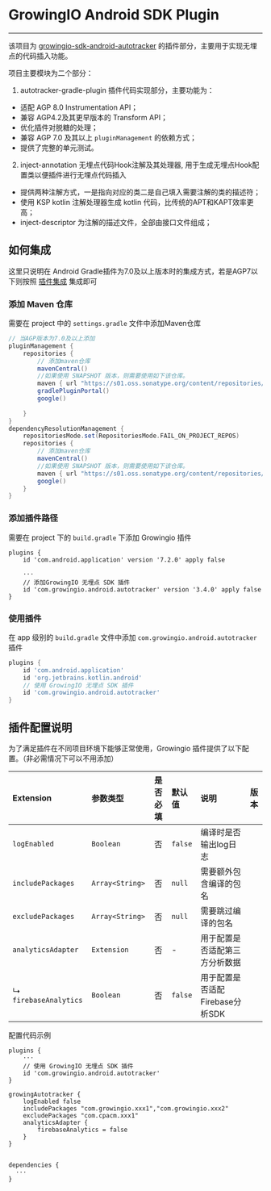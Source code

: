 # GrowingIO Android SDK Plugin

---------

该项目为 [growingio-sdk-android-autotracker](https://github.com/growingio/growingio-sdk-android-autotracker/) 的插件部分，主要用于实现无埋点的代码插入功能。

项目主要模块为二个部分：

1. autotracker-gradle-plugin 插件代码实现部分，主要功能为：
  * 适配 AGP 8.0  Instrumentation API；
  * 兼容 AGP4.2及其更早版本的 Transform API；
  * 优化插件对脱糖的处理；
  * 兼容 AGP 7.0 及其以上 `pluginManagement` 的依赖方式；
  * 提供了完整的单元测试。

2. inject-annotation 无埋点代码Hook注解及其处理器, 用于生成无埋点Hook配置类以便插件进行无埋点代码插入
  * 提供两种注解方式，一是指向对应的类二是自己填入需要注解的类的描述符；
  * 使用 KSP kotlin 注解处理器生成 kotlin 代码，比传统的APT和KAPT效率更高；
  * inject-descriptor 为注解的描述文件，全部由接口文件组成；

## 如何集成
这里只说明在 Android Gradle插件为7.0及以上版本时的集成方式，若是AGP7以下则按照 [插件集成](https://growingio.github.io/growingio-sdk-docs/docs/android/base/Introduce#添加插件) 集成即可

### 添加 Maven 仓库
需要在 project 中的 `settings.gradle` 文件中添加Maven仓库

```groovy
// 当AGP版本为7.0及以上添加
pluginManagement {
    repositories {
        // 添加maven仓库
        mavenCentral()
        //如果使用 SNAPSHOT 版本，则需要使用如下该仓库。
        maven { url "https://s01.oss.sonatype.org/content/repositories/snapshots/" }
        gradlePluginPortal()
        google()
      
    }
}
dependencyResolutionManagement {
    repositoriesMode.set(RepositoriesMode.FAIL_ON_PROJECT_REPOS)
    repositories {
        // 添加maven仓库
        mavenCentral()
        //如果使用 SNAPSHOT 版本，则需要使用如下该仓库。
        maven { url "https://s01.oss.sonatype.org/content/repositories/snapshots/" }
        google()
    }
}
```

### 添加插件路径
需要在 project 下的 `build.gradle` 下添加 Growingio 插件

```groony
plugins {
    id 'com.android.application' version '7.2.0' apply false

    ···
    // 添加GrowingIO 无埋点 SDK 插件
    id 'com.growingio.android.autotracker' version '3.4.0' apply false
}
```

### 使用插件
在 app 级别的 `build.gradle` 文件中添加 `com.growingio.android.autotracker` 插件
```groovy
plugins {
    id 'com.android.application'
    id 'org.jetbrains.kotlin.android'
    // 使用 GrowingIO 无埋点 SDK 插件
    id 'com.growingio.android.autotracker'
}
```

## 插件配置说明

为了满足插件在不同项目环境下能够正常使用，Growingio 插件提供了以下配置。（非必需情况下可以不用添加）

| Extension                    | 参数类型         | 是否必填 | 默认值 | 说明 |  版本 |
| :-------------------------   | :------         | :----:  |:------  |:------| --------------------------   |
| `logEnabled`                 | `Boolean`       | 否      | `false`  | 编译时是否输出log日志          |  |
| `includePackages`            | `Array<String>` | 否      | `null`   | 需要额外包含编译的包名          |  |
| `excludePackages`            | `Array<String>` | 否      | `null`   | 需要跳过编译的包名             |  |
| `analyticsAdapter`           | `Extension`     | 否      | -        | 用于配置是否适配第三方分析数据   |  |
|     ↳ `firebaseAnalytics`    | `Boolean`       | 否      | `false`  | 用于配置是否适配Firebase分析SDK |  |


配置代码示例
```groony
plugins {
    ···
    // 使用 GrowingIO 无埋点 SDK 插件
    id 'com.growingio.android.autotracker'
}

growingAutotracker {
    logEnabled false
    includePackages "com.growingio.xxx1","com.growingio.xxx2"
    excludePackages "com.cpacm.xxx1"
    analyticsAdapter {
        firebaseAnalytics = false
    }
}


dependencies {
  ···
}
```

